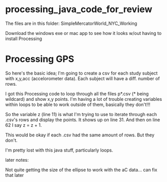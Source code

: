 processing_java_code_for_review
===============================

The files are in this folder: SimpleMercatorWorld_NYC_Working


Download the windows exe or mac app to see how it looks w/out having to install Processing


Processing GPS 
===============================
So here's the basic idea; I'm going to create a csv for each study subject with x,y,acc (accelorometer data). 
Each subject will have a diff. number of rows.

I got this Processing code to loop through all the files p*.csv (* being wildcard) and show x,y points.
I'm having a lot of trouble creating variables within loops to be able to work outside of them, basically they don't!!!

So the variable z (line 11) is what I'm trying to use to iterate through each .csv's rows and display the points.
It shows up on line 31. And then on line 62 I say z = z + 1. 

This would be okay if each .csv had the same amount of rows. But they don't. 


I'm pretty lost with this java stuff, particularly loops. 












later notes:

Not quite getting the size of the ellipse to work with the aC data... can fix that later
